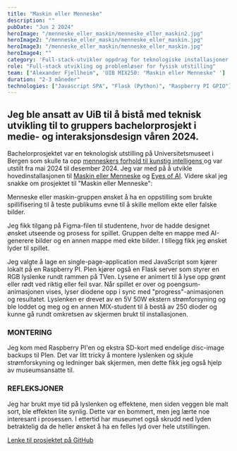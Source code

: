 ```yaml
---
title: "Maskin eller Menneske"
description: ""
pubDate: "Jun 2 2024"
heroImage: "/menneske_eller_maskin/menneske_eller_maskin2.jpg"
heroImage2: "/menneske_eller_maskin/menneske_eller_maskin.jpg"
heroImage3: "/menneske_eller_maskin/menneske_eller_maskin.jpg"
heroImage4: ""
category: 'Full-stack-utvikler oppdrag for teknologiske installasjoner'
role: "Full-stack utvikling og problemløser for fysisk utstilling"
team: ["Alexander Fjellheim", 'UIB MIX250: "Maskin eller Menneske" ']
duration: "2-3 måneder"
technologies: ["Javascript SPA", "Flask (Python)", "Raspberry PI GPIO"]
---
```

<section>

<h2>
Jeg ble ansatt av UiB til å bistå med teknisk utvikling til to gruppers bachelorprosjekt i medie- og interaksjonsdesign våren 2024. 
</h2>

<p>
Bachelorprosjektet var en teknologisk utstilling på Universitetsmuseet i Bergen som skulle ta opp <a href="https://teklab.uib.no/artikler/utstilling-kunstig-intelligens-skaper-ambivalens/"> menneskers forhold til kunstig intelligens </a> og var utstilt fra mai 2024 til desember 2024. Jeg var med på å utvikle hovedinstallasjonen til <a href="https://teklab.uib.no/artikler/maskin-eller-menneske/">Maskin eller Menneske</a> og <a href="https://teklab.uib.no/artikler/se-verden-gjennom-oynene-til-ai/">Eyes of AI</a>. Videre skal jeg snakke om prosjektet til "Maskin eller Menneske":
</p>

<p>
Menneske eller maskin-gruppen ønsket å ha en oppstilling som brukte spillifisering til å teste publikums evne til å skille mellom ekte eller falske bilder. 

Jeg fikk tilgang på Figma-filen til studentene, hvor de hadde designet ønsket utseende og prosess for spillet. Gruppen delte en mappe med AI-generere bilder og en annen mappe med ekte bilder. I tillegg fikk jeg ønsket lyder til spillet. 

Jeg valgte å lage en single-page-application med JavaScript som kjører lokalt på en Raspberry PI. PIen kjører også en Flask server som styrer en RGB lyslenke rundt rammen på TVen. Lysene er animert til å lyse opp grønt eller rødt ved riktig eller feil svar.
Når spillet er over og poengsum-animasjonen vises, lyser diodene opp i sync med "progress"-animasjonen og resultatet. Lyslenken er drevet av en 5V 50W ekstern strømforsyning og ble loddet og meg og en annen MIX-student til å bestå av 250 dioder og kunne gå rundt omkretsen av skjermen brukt til installasjonen.
</p>

<h3>
MONTERING
</h3>
<p>
Jeg kom med Raspberry PI'en og ekstra SD-kort med endelige disc-image backups til PIen. Det var litt tricky å montere lyslenken og skjule strømforskyning og ledninger bak skjermen, men dette fikk jeg også hjelp av museumsansatte til.
</p>


<h3>REFLEKSJONER</h3>
<p>
Jeg har brukt mye tid på lyslenken og effektene, men siden veggen ble malt sort, ble effekten lite synlig. Dette var en bommert, men jeg lærte noe interesant i prosessen. I ettertid har museumet også skrudd ned lyden betraktelig da de heller ønsket å ha en felles lyd over hele utstillingen.
</p>

<p>
<a href="https://github.com/AlexanderFjellheim/maskinEllerMenneske_QuizApp">Lenke til prosjektet på GitHub</a>
</p>
<section>

